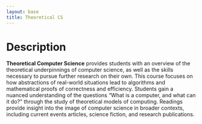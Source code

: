 ```yaml
---
layout: base
title: Theoretical CS
---
```

# Description
**Theoretical Computer Science** provides students with an overview of the theoretical underpinnings of computer science, as well as the skills necessary to pursue further research on their own. This course focuses on how  abstractions of real-world situations lead to algorithms and mathematical proofs of correctness and efficiency. Students gain a nuanced understanding of the questions “What is a computer, and what can it do?” through the study of theoretical models of computing. Readings provide insight into the image of computer science in broader contexts, including current events articles, science fiction, and research publications.
